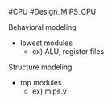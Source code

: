 #CPU #Design_MIPS_CPU 

Behavioral modeling
- lowest modules
	- ex) ALU, register files

Structure modeling
- top modules
	- ex) mips.v


